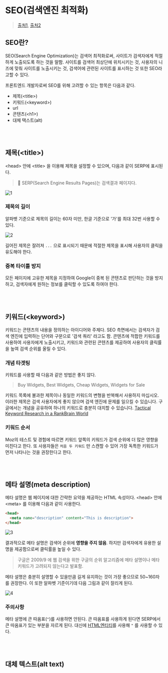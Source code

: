 # SEO(검색엔진 최적화)

> [출처1](https://opentutorials.org/course/2039/10995), [출처2](https://velog.io/@jerrynim_/SEO%EB%A5%BC%EC%9C%84%ED%95%9C-%EB%85%B8%EC%98%A4%EC%98%A4%EB%A0%A5)

## SEO란?

SEO(Search Engine Optimization)는 검색어 최적화로써, 사이트가 검색자에게 적절하게 노출되도록 하는 것을 말함. 사이트를 검색어 최상단에 위치시키는 것, 사용자의 니즈에 맞춰 사이트를 노출시키는 것, 검색어에 관련된 사이트를 표시하는 것 또한 SEO라고할 수 있다.

프론트엔드 개발자로써 SEO를 위해 고려할 수 있는 항목은 다음과 같다.

- 제목(\<title>)
- 키워드(\<keyword>)
- url
- 콘텐츠(\<h1>)
- 대체 택스트(alt)

<br/>

<br/>

## 제목(\<title>)

\<head> 안에 \<title> 을 이용해 제목을 설정할 수 있으며, 다음과 같이 SERP에 표시된다.

> 📌 SERP(Search Engine Results Pages)는 검색결과 페이지다.

![1](https://user-images.githubusercontent.com/59427983/120089360-598ff980-c134-11eb-8efc-4fdb4fda33c8.png)

### 제목의 길이

알파벳 기준으로 제목의 길이는 60자 미만, 한글 기준으로 '가'를 최대 32번 사용할 수 있다.

![2](https://user-images.githubusercontent.com/59427983/120089366-66145200-c134-11eb-9db2-6decdbe4ef4e.png)

길어진 제목은 잘려져 `...` 으로 표시되기 때문에 적절한 제목을 표시해 사용자의 클릭을 유도해야 한다.

### 중복 타이틀 방지

모든 페이지에 고유한 제목을 지정하여 Google이 중복 된 콘텐츠로 판단하는 것을 방지하고, 검색자에게 원하는 정보를 클릭할 수 있도록 하여야 한다.

<br/>

<br/>

## 키워드(\<keyword>)

키워드는 콘텐츠의 내용을 정의하는 아이디어와 주제다. SEO 측면에서는 검색자가 검색 엔진에 입력하는 단어와 구문으로 '검색 쿼리' 라고도 함. 콘텐츠에 적합한 키워드를 사용하여 사용자에게 노출시키고, 키워드와 관련된 콘텐츠를 제공하여 사용자의 클릭률을 높여 검색 순위를 올릴 수 있다.

### 개념 타겟팅

키워드를 사용할 때 다음과 같은 방법은 좋지 않다.

> Buy Widgets, Best Widgets, Cheap Widgets, Widgets for Sale

키워드 목록에 불과한 제목이나 동일한 키워드의 변형을 반복해서 사용하지 마십시오. 이러한 제목은 검색 사용자에게 좋지 않으며 검색 엔진에 문제를 일으킬 수 있습니다. 구글에서는 개념을 공유하여 하나의 키워드로 충분히 대치할 수 있습니다.
[Tactical Keyword Research in a RankBrain World](https://moz.com/blog/tactical-keyword-research-in-a-rankbrain-world)

### 키워드 순서

Moz의 테스트 및 경험에 따르면 키워드 앞쪽의 키워드가 검색 순위에 더 많은 영향을 미친다고 한다. 또 사용자들은 `처음 두 키워드` 만 스캔할 수 있어 가장 독특한 키워드가 먼저 나타나는 것을 권장한다고 한다.

<br/>

<br/>

## 메타 설명(meta description)

메타 설명은 웹 페이지에 대한 간략한 요약을 제공하는 HTML 속성이다. \<head> 안에 \<meta> 를 이용해 다음과 같이 사용한다.

```html
<head>
  <meta name="description" content="This is description">
</head>
```

![3](https://user-images.githubusercontent.com/59427983/120089536-6dd4f600-c136-11eb-9e2f-f7444f024cfa.png)

결과적으로 메타 설명은 검색어 순위에 **영향을 주지 않음**. 하지만 검색자에게 유용한 설명을 제공함으로써 클릭률을 높일 수 있다.

> 구글은 2009/9 에 웹 검색을 위한 구글의 순위 알고리즘에 메타 설명이나 메타 키워드가 고려되지 않는다고 발표함.

메타 설명은 충분히 설명할 수 있을만큼 길게 유지하는 것이 가장 좋으므로 50~160자를 권장한다. 이 또한 알파벳 기준이기데 다음 그림과 같이 잘리게 된다.

![4](https://user-images.githubusercontent.com/59427983/120089569-bee4ea00-c136-11eb-865e-6e3f36691bb7.png)

### 주의사항

메타 설명에 큰 따옴표(`"`)를 사용하면 안된다. 큰 따옴표를 사용하게 된다면 SERP에서 큰 따옴표가 있는 부분을 자르게 된다. 대신에 [HTML엔티티](https://www.w3schools.com/html/html_entities.asp)를 사용해 `"` 를 사용할 수 있다.

<br/>

<br/>

## 대체 텍스트(alt text)


